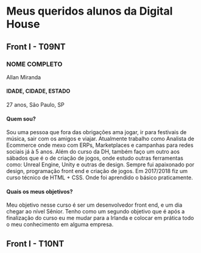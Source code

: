 # Meus queridos alunos da Digital House

## Front I - T09NT

### NOME COMPLETO

Allan Miranda 

#### IDADE, CIDADE, ESTADO

27 anos, São Paulo, SP

#### Quem sou? 

Sou uma pessoa que fora das obrigações ama jogar, ir para festivais de música, sair com os amigos e viajar.
Atualmente trabalho como Analista de Ecommerce onde mexo com ERPs, Marketplaces e campanhas para redes sociais já à 5 anos.
Além do curso da DH, também faço um outro aos sábados que é o de criação de jogos, onde estudo outras ferramentas como: Unreal Engine, Unity e outras de design.
Sempre fui apaixonado por design, programação front end e criação de jogos. Em 2017/2018 fiz um curso técnico de HTML + CSS. Onde foi aprendido o básico praticamente.

#### Quais os meus objetivos? 

Meu objetivo nesse curso é ser um desenvolvedor front end, e um dia chegar ao nível Sênior.
Tenho como um segundo objetivo que é após a finalização do curso eu me mudar para a Irlanda e colocar em prática todo o meu conhecimento em alguma empresa.

## Front I - T10NT
